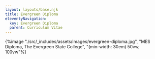 ```yaml
---
layout: layouts/base.njk
title: Evergreen Diploma
eleventyNavigation:
  key: Evergreen Diploma
  parent: Curriculum Vitae
---
```


{%image "./src/_includes/assets/images/evergreen-diploma.jpg", "MES Diploma, The Evergreen State College", "(min-width: 30em) 50vw, 100vw"%}
